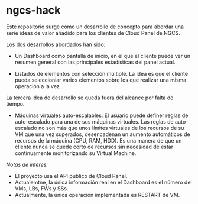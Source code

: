 # ngcs-hack
Este repositorio surge como un desarrollo de concepto para abordar una serie ideas de valor añadido para los clientes de Cloud Panel de NGCS.

Los dos desarrollos abordados han sido:
 - Un Dashboard como pantalla de inicio, en el que el cliente puede ver un resumen general con las principales estadísticas del panel actual.

 - Listados de elementos con selección múltiple. La idea es que el cliente pueda seleccioniar varios elementos sobre los que realizar una misma operación a la vez.

 La tercera idea de desarrollo se queda fuera del alcance por falta de tiempo. 
  - Máquinas virtuales auto-escalables: El usuario puede definer reglas de auto-escalado para una de sus máquinas virtuales. Las reglas de auto-escalado no son más que unos límites virtuales de los recursos de su VM que una vez superados, desencadenan un aumento automáticos de recursos de la máquina (CPU, RAM, HDD). Es una manera de que un cliente nunca se quede corto de recursos sin necesidad de estar continuamente monitorizando su Virtual Machine.

  _Notas de interés:_
   - El proyecto usa el API público de Cloud Panel.
   - Actualemtne, la única información real en el Dashboard es el número del VMs, LBs, FWs y SSs.
   - Actualmente, la única operación implementada es RESTART de VM.
